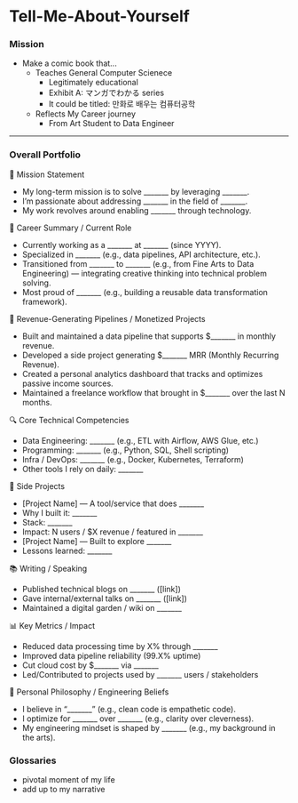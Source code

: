 # Tell-Me-About-Yourself



### Mission

- Make a comic book that...
  - Teaches General Computer Scienece
    - Legitimately educational
    - Exhibit A: マンガでわかる series
    - It could be titled: 만화로 배우는 컴퓨터공학
  - Reflects My Career journey
    - From Art Student to Data Engineer

--------------------------------------

### Overall Portfolio
🧭 Mission Statement
  - My long-term mission is to solve _______ by leveraging _______.
  - I’m passionate about addressing _______ in the field of _______.
  - My work revolves around enabling _______ through technology.

💼 Career Summary / Current Role
  - Currently working as a _______ at _______ (since YYYY).
  - Specialized in _______ (e.g., data pipelines, API architecture, etc.).
  - Transitioned from _______ to _______ (e.g., from Fine Arts to Data Engineering) — integrating creative thinking into technical problem solving.
  - Most proud of _______ (e.g., building a reusable data transformation framework).

🔁 Revenue-Generating Pipelines / Monetized Projects
  - Built and maintained a data pipeline that supports $_______ in monthly revenue.
  - Developed a side project generating $_______ MRR (Monthly Recurring Revenue).
  - Created a personal analytics dashboard that tracks and optimizes passive income sources.
  - Maintained a freelance workflow that brought in $_______ over the last N months.

🔍 Core Technical Competencies
  - Data Engineering: _______ (e.g., ETL with Airflow, AWS Glue, etc.)
  - Programming: _______ (e.g., Python, SQL, Shell scripting)
  - Infra / DevOps: _______ (e.g., Docker, Kubernetes, Terraform)
  - Other tools I rely on daily: _______

🧱 Side Projects
  - [Project Name] — A tool/service that does _______
  - Why I built it: _______
  - Stack: _______
  - Impact: N users / $X revenue / featured in _______
  - [Project Name] — Built to explore _______
  - Lessons learned: _______

📚 Writing / Speaking
  - Published technical blogs on _______ ([link])
  - Gave internal/external talks on _______ ([link])
  - Maintained a digital garden / wiki on _______

📊 Key Metrics / Impact
  - Reduced data processing time by X% through _______
  - Improved data pipeline reliability (99.X% uptime)
  - Cut cloud cost by $_______ via _______
  - Led/Contributed to projects used by _______ users / stakeholders

🧠 Personal Philosophy / Engineering Beliefs
  - I believe in “_______” (e.g., clean code is empathetic code).
  - I optimize for _______ over _______ (e.g., clarity over cleverness).
  - My engineering mindset is shaped by _______ (e.g., my background in the arts).




### Glossaries
- pivotal moment of my life
- add up to my narrative
